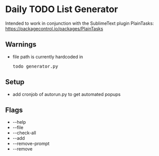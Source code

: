 # Daily TODO List Generator
Intended to work in conjunction with the SublimeText plugin PlainTasks: https://packagecontrol.io/packages/PlainTasks

## Warnings
 - file path is currently hardcoded in <pre>todo_generator.py</pre>

## Setup
 - add cronjob of autorun.py to get automated popups


## Flags
 - --help
 - --file
 - --check-all
 - --add
 - --remove-prompt
 - --remove